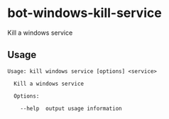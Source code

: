 # bot-windows-kill-service

Kill a windows service

## Usage

```
Usage: kill windows service [options] <service>

  Kill a windows service

  Options:

    --help  output usage information
```
